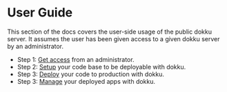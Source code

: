 # User Guide

This section of the docs covers the user-side usage of the public dokku server. It assumes the user has been given access to a given dokku server by an administrator.

- Step 1: [Get access](./10-access.md) from an administrator.
- Step 2: [Setup](./20-setup.md) your code base to be deployable with dokku.
- Step 3: [Deploy](./30-deploy.md) your code to production with dokku.
- Step 3: [Manage](./40-manage.md) your deployed apps with dokku.
